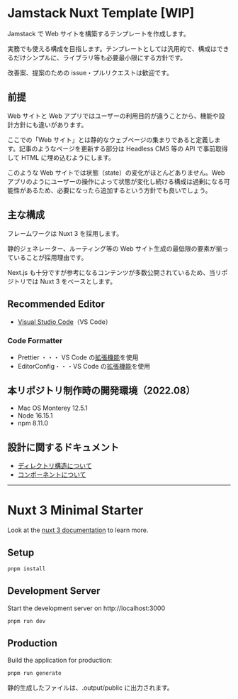 # Jamstack Nuxt Template [WIP]

Jamstack で Web サイトを構築するテンプレートを作成します。

実務でも使える構成を目指します。テンプレートとしては汎用的で、構成はできるだけシンプルに、ライブラリ等も必要最小限にする方針です。

改善案、提案のための issue・プルリクエストは歓迎です。

## 前提

Web サイトと Web アプリではユーザーの利用目的が違うことから、機能や設計方針にも違いがあります。

ここでの「Web サイト」とは静的なウェブページの集まりであると定義します。記事のようなページを更新する部分は Headless CMS 等の API で事前取得して HTML に埋め込むようにします。

このような Web サイトでは状態（state）の変化がほとんどありません。Web アプリのようにユーザーの操作によって状態が変化し続ける構成は過剰になる可能性があるため、必要になったら追加するという方針でも良いでしょう。

## 主な構成

フレームワークは Nuxt 3 を採用します。

静的ジェネレーター、ルーティング等の Web サイト生成の最低限の要素が揃っていることが採用理由です。

Next.js も十分ですが参考になるコンテンツが多数公開されているため、当リポジトリでは Nuxt 3 をベースとします。

## Recommended Editor

- [Visual Studio Code](https://azure.microsoft.com/ja-jp/products/visual-studio-code/)（VS Code）

### Code Formatter

- Prettier ・・・ VS Code の[拡張機能](https://marketplace.visualstudio.com/items?itemName=esbenp.prettier-vscode)を使用
- EditorConfig・・・VS Code の[拡張機能](https://editorconfig.org/#overview)を使用

## 本リポジトリ制作時の開発環境（2022.08）

- Mac OS Monterey 12.5.1
- Node 16.15.1
- npm 8.11.0

## 設計に関するドキュメント

- [ディレクトリ構造について](docs/DIRECTLY.md)
- [コンポーネントについて](docs/COMPONENTS.md)

---

# Nuxt 3 Minimal Starter

Look at the [nuxt 3 documentation](https://v3.nuxtjs.org) to learn more.

## Setup

```bash
pnpm install
```

## Development Server

Start the development server on http://localhost:3000

```bash
pnpm run dev
```

## Production

Build the application for production:

```bash
pnpm run generate
```

静的生成したファイルは、.output/public に出力されます。
